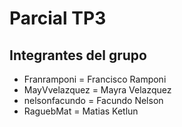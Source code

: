 # Parcial TP3

## Integrantes del grupo
- Franramponi = Francisco Ramponi
- MayVvelazquez = Mayra Velazquez
- nelsonfacundo = Facundo Nelson
- RaguebMat = Matias Ketlun

